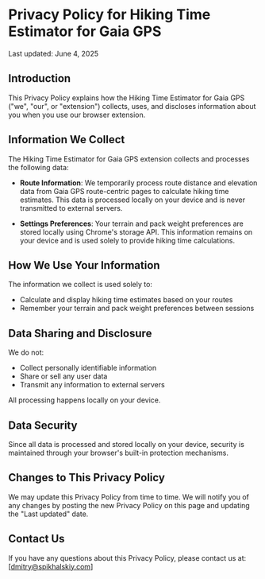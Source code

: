 # Privacy Policy for Hiking Time Estimator for Gaia GPS

Last updated: June 4, 2025

## Introduction

This Privacy Policy explains how the Hiking Time Estimator for Gaia GPS ("we", "our", or "extension") collects, uses, and discloses information about you when you use our browser extension.

## Information We Collect

The Hiking Time Estimator for Gaia GPS extension collects and processes the following data:

- **Route Information**: We temporarily process route distance and elevation data from Gaia GPS route-centric pages to calculate hiking time estimates. This data is processed locally on your device and is never transmitted to external servers.

- **Settings Preferences**: Your terrain and pack weight preferences are stored locally using Chrome's storage API. This information remains on your device and is used solely to provide hiking time calculations.

## How We Use Your Information

The information we collect is used solely to:
- Calculate and display hiking time estimates based on your routes
- Remember your terrain and pack weight preferences between sessions

## Data Sharing and Disclosure

We do not:
- Collect personally identifiable information
- Share or sell any user data
- Transmit any information to external servers

All processing happens locally on your device.

## Data Security

Since all data is processed and stored locally on your device, security is maintained through your browser's built-in protection mechanisms.

## Changes to This Privacy Policy

We may update this Privacy Policy from time to time. We will notify you of any changes by posting the new Privacy Policy on this page and updating the "Last updated" date.

## Contact Us

If you have any questions about this Privacy Policy, please contact us at:
[dmitry@spikhalskiy.com]
